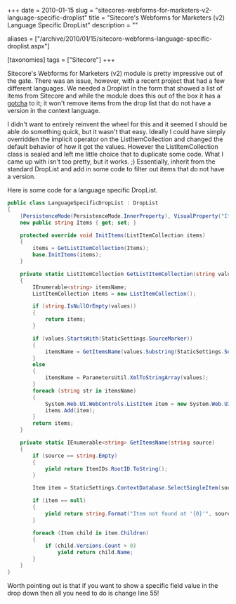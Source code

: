 +++
date = 2010-01-15
slug = "sitecores-webforms-for-marketers-v2-language-specific-droplist"
title = "Sitecore's Webforms for Marketers (v2) Language Specific DropList"
description = ""

aliases = ["/archive/2010/01/15/sitecore-webforms-language-specific-droplist.aspx"]

[taxonomies]
tags = ["Sitecore"]
+++

Sitecore's Webforms for Marketers (v2) module is pretty impressive out of the gate. There was an issue, however, with a recent project that had a few different languages. We needed a Droplist in the form that showed a list of items from Sitecore and while the module does this out of the box it has a [gotcha](/archive/2010/01/15/sitecore-webforms-gotchas.aspx) to it; it won't remove items from the drop list that do not have a version in the context language.

<!-- more -->

I didn't want to entirely reinvent the wheel for this and it seemed I should be able do something quick, but it wasn't that easy. Ideally I could have simply overridden the implicit operator on the ListItemCollection and changed the default behavior of how it got the values. However the ListItemCollection class is sealed and left me little choice that to duplicate some code. What I came up with isn't too pretty, but it works. ;) Essentially, inherit from the standard DropList and add in some code to filter out items that do not have a version.

Here is some code for a language specific DropList.

```c#
public class LanguageSpecificDropList : DropList  
{  
    [PersistenceMode(PersistenceMode.InnerProperty), VisualProperty("Items:", 100), Browsable(false), VisualFieldType(typeof(ListField)), TypeConverter(typeof(ListItemCollectionConverter)), VisualCategory("List"), Description("Collection of items."), DesignerSerializationVisibility(DesignerSerializationVisibility.Content)]  
    new public string Items { get; set; }  

    protected override void InitItems(ListItemCollection items)  
    {  
        items = GetListItemCollection(Items);  
        base.InitItems(items);  
    }  

    private static ListItemCollection GetListItemCollection(string values)  
    {  
        IEnumerable<string> itemsName;  
        ListItemCollection items = new ListItemCollection();  

        if (string.IsNullOrEmpty(values))  
        {  
            return items;  
        }  

        if (values.StartsWith(StaticSettings.SourceMarker))  
        {  
            itemsName = GetItemsName(values.Substring(StaticSettings.SourceMarker.Length));  
        }  
        else  
        {  
            itemsName = ParametersUtil.XmlToStringArray(values);  
        }  
        foreach (string str in itemsName)  
        {  
            System.Web.UI.WebControls.ListItem item = new System.Web.UI.WebControls.ListItem(str, str);  
            items.Add(item);  
        }  
        return items;  
    }  

    private static IEnumerable<string> GetItemsName(string source)  
    {  
        if (source == string.Empty)  
        {  
            yield return ItemIDs.RootID.ToString();  
        }  

        Item item = StaticSettings.ContextDatabase.SelectSingleItem(source);  

        if (item == null)  
        {  
            yield return string.Format("Item not found at '{0}'", source);  
        }  

        foreach (Item child in item.Children)  
        {  
            if (child.Versions.Count > 0)  
                yield return child.Name;  
        }  
    }  
}
```

Worth pointing out is that if you want to show a specific field value in the drop down then all you need to do is change line 55!